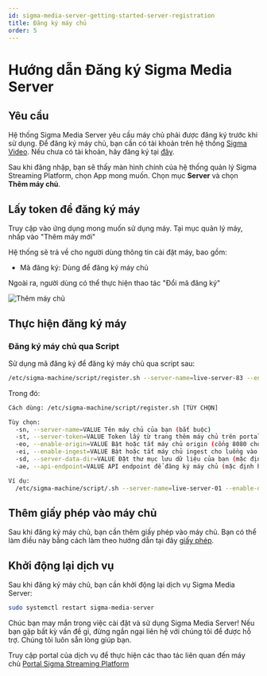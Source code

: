 ```yaml
---
id: sigma-media-server-getting-started-server-registration
title: Đăng ký máy chủ
order: 5
---
```


# Hướng dẫn Đăng ký Sigma Media Server

## Yêu cầu

Hệ thống Sigma Media Server yêu cầu máy chủ phải được đăng ký trước khi sử dụng. Để đăng ký máy chủ, bạn cần có tài khoản trên hệ thống [Sigma Video](https://sigma.video/). Nếu chưa có tài khoản, hãy đăng ký tại [đây](https://portal.sigmaott.com/auth/login).

Sau khi đăng nhập, bạn sẽ thấy màn hình chính của hệ thống quản lý Sigma Streaming Platform, chọn App mong muốn. Chọn mục **Server** và chọn **Thêm máy chủ**.

## Lấy token để đăng ký máy

Truy cập vào ứng dụng mong muốn sử dụng máy. Tại mục quản lý máy, nhấp vào "Thêm máy mới"

Hệ thống sẽ trả về cho người dùng thông tin cài đặt máy, bao gồm:

- Mã đăng ký: Dùng để đăng ký máy chủ

Ngoài ra, người dùng có thể thực hiện thao tác "Đổi mã đăng ký"

![Thêm máy chủ](/images/media-server/getstarted/add-server.png)

## Thực hiện đăng ký máy

### Đăng ký máy chủ qua Script

Sử dụng mã đăng ký để đăng ký máy chủ qua script sau:

```bash
/etc/sigma-machine/script/register.sh --server-name=live-server-83 --enable-origin=true --enable-ingest=true --server-token=xamBWB0CZpXgI9VXkP68c --server-data-dir=/data/transcode
```

Trong đó:

```bash
Cách dùng: /etc/sigma-machine/script/register.sh [TÙY CHỌN]

Tùy chọn:
  -sn, --server-name=VALUE Tên máy chủ của bạn (bắt buộc)
  -st, --server-token=VALUE Token lấy từ trang thêm máy chủ trên portal (bắt buộc)
  -eo, --enable-origin=VALUE Bật hoặc tắt máy chủ origin (cổng 8080 cho streaming http hls, dash) (mặc định là true)
  -ei, --enable-ingest=VALUE Bật hoặc tắt máy chủ ingest cho luồng vào (cổng 1935 cho rtmp, rtsp, srt) (mặc định là true)
  -sd, --server-data-dir=VALUE Đặt thư mục lưu dữ liệu của bạn (mặc định /data/transcode)
  -ae, --api-endpoint=VALUE API endpoint để đăng ký máy chủ (mặc định https://api.sigma.video)

Ví dụ:
  /etc/sigma-machine/script/.sh --server-name=live-server-01 --enable-origin=true --enable-ingest=true --server-token=kKLyAqeQlcWImVciTrWW- --server-data-dir=/data/transcode
```

## Thêm giấy phép vào máy chủ

Sau khi đăng ký máy chủ, bạn cần thêm giấy phép vào máy chủ. Bạn có thể làm điều này bằng cách làm theo hướng dẫn tại đây [giấy phép](../04-user-guide/01-add-license.md#way-2-access-to-server-management).

## Khởi động lại dịch vụ

Sau khi đăng ký máy chủ, bạn cần khởi động lại dịch vụ Sigma Media Server:

```bash
sudo systemctl restart sigma-media-server
```

Chúc bạn may mắn trong việc cài đặt và sử dụng Sigma Media Server! Nếu bạn gặp bất kỳ vấn đề gì, đừng ngần ngại liên hệ với chúng tôi để được hỗ trợ. Chúng tôi luôn sẵn lòng giúp bạn.

Truy cập portal của dịch vụ để thực hiện các thao tác liên quan đến máy chủ [Portal Sigma Streaming Platform](https://portal.sigmaott.com/auth/login)
